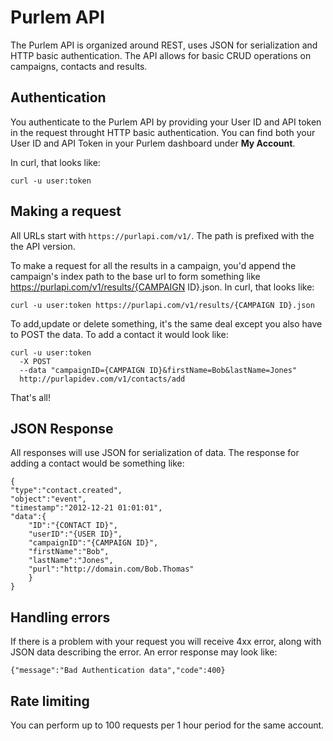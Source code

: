 Purlem API
====================

The Purlem API is organized around REST, uses JSON for serialization and HTTP basic authentication.  The API allows for basic CRUD operations on campaigns, contacts and results.


Authentication
--------------

You authenticate to the Purlem API by providing your User ID and API token in the request throught HTTP basic authentication. You can find both your User ID and API Token in your Purlem dashboard under **My Account**.

In curl, that looks like:

```shell
curl -u user:token
```



Making a request
----------------

All URLs start with `https://purlapi.com/v1/`. The path is prefixed with the the API version. 

To make a request for all the results in a campaign, you'd append the campaign's index path to the base url to form something like https://purlapi.com/v1/results/{CAMPAIGN ID}.json. In curl, that looks like:

```shell
curl -u user:token https://purlapi.com/v1/results/{CAMPAIGN ID}.json
```

To add,update or delete something, it's the same deal except you also have to POST the data. To add a contact it would look like:

```shell
curl -u user:token
  -X POST 
  --data "campaignID={CAMPAIGN ID}&firstName=Bob&lastName=Jones" 
  http://purlapidev.com/v1/contacts/add
```

That's all!



JSON Response
-----------------

All responses will use JSON for serialization of data. The response for adding a contact would be something like:
 
```shell
{
"type":"contact.created",
"object":"event",
"timestamp":"2012-12-21 01:01:01",
"data":{
	"ID":"{CONTACT ID}",
	"userID":"{USER ID}",
	"campaignID":"{CAMPAIGN ID}",
	"firstName":"Bob",
	"lastName":"Jones",
	"purl":"http://domain.com/Bob.Thomas"
	}
}
```


Handling errors
---------------

If there is a problem with your request you will receive 4xx error, along with JSON data describing the error.  An error response may look like:

```shell
{"message":"Bad Authentication data","code":400}
```


Rate limiting
-------------

You can perform up to 100 requests per 1 hour period for the same account. 